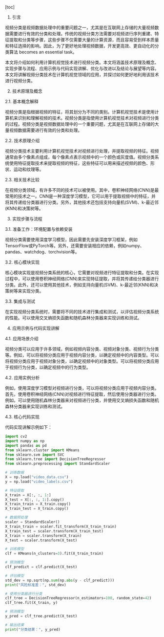 
[toc]                    
                
                
1. 引言

视频分类是视频数据处理中的重要问题之一，尤其是在互联网上存储的大量视频数据需要进行有效的分类和处理。传统的视频分类方法需要对视频进行序列重建、特征提取和分类等步骤，这些步骤不仅需要大量的计算资源，而且容易受到样本质量和特征选择的影响。因此，为了更好地处理视频数据，开发更高效、更自动化的分类算法 becomes an essential task。

本文将介绍如何利用计算机视觉技术进行视频分类。本文将涵盖技术原理及概念、实现步骤与流程、应用示例与代码实现讲解、优化与改进以及结论与展望等内容。本文将讲解视频分类技术在计算机视觉领域的应用，并探讨如何更好地利用该技术进行视频分类。

2. 技术原理及概念

2.1. 基本概念解释

视频分类是指根据视频的特征，将其划分为不同的类别。计算机视觉技术是使用计算机来识别和理解视频的技术。视频分类是指使用计算机视觉技术对视频进行分类的过程。视频分类是视频数据处理中的一个重要问题，尤其是在互联网上存储的大量视频数据需要进行有效的分类和处理。

2.2. 技术原理介绍

视频分类技术主要利用计算机视觉技术对视频进行处理，并提取视频的特征。视频通常由多个像素点组成，每个像素点表示视频中的一个颜色或灰度值。视频分类系统使用特征提取技术来提取视频的特征，这些特征可以用来描述视频的颜色、形状、运动和纹理等。

2.3. 相关技术比较

在视频分类领域，有许多不同的技术可以被使用。其中，卷积神经网络(CNN)是最常用的技术之一。CNN是一种深度学习模型，它可以用于提取视频中的特征，并将其传递给分类器进行分类。另外，其他技术还包括支持向量机(SVM)、k-最近邻(KNN)和决策树等。

3. 实现步骤与流程

3.1. 准备工作：环境配置与依赖安装

视频分类需要使用深度学习模型，因此需要先安装深度学习框架，例如TensorFlow或PyTorch等。另外，还需要安装相应的依赖，例如numpy、pandas、watchdog、torchvision等。

3.2. 核心模块实现

核心模块实现是视频分类系统的核心，它需要对视频进行特征提取和分类。在实现过程中，可以使用卷积神经网络(CNN)来实现特征提取，并将其传递给分类器进行分类。此外，还可以使用其他技术，例如支持向量机(SVM)、k-最近邻(KNN)和决策树等来实现分类。

3.3. 集成与测试

在实现视频分类系统时，需要将不同的技术进行集成和测试，以评估视频分类系统的性能。可以使用交叉熵损失函数和随机森林分类器来实现训练和测试。

4. 应用示例与代码实现讲解

4.1. 应用场景介绍

视频分类可以应用于许多领域，例如视频内容分类、视频对象分类、视频行为分类等。例如，可以将视频分类应用于视频内容分类，以确定视频中的内容类型。可以将视频分类应用于视频对象分类，以确定视频中的对象类型。可以将视频分类应用于视频行为分类，以确定视频中的行为类型。

4.2. 应用实例分析

例如，使用深度学习模型对视频进行分类，可以将视频分类应用于视频内容分类。首先，使用卷积神经网络(CNN)对视频进行特征提取，然后使用分类器进行分类。例如，可以使用随机森林分类器来对视频进行分类，并使用交叉熵损失函数和随机森林分类器来实现训练和测试。

4.3. 核心代码实现

代码实现讲解示例如下：

```python
import cv2
import numpy as np
import pandas as pd
from sklearn.cluster import KMeans
from sklearn.svm import SVC
from sklearn.tree import DecisionTreeRegressor
from sklearn.preprocessing import StandardScaler

# 训练数据
X = np.load("video_data.csv")
y = np.load("video_labels.csv")

# 特征提取
X_train = X[:, :, 1:]
X_test = X[:, :, 1:].copy()
X_train_train = X_train.copy()
X_train_test = X_train.copy()

# 数据预处理
scaler = StandardScaler()
X_train_train = scaler.fit_transform(X_train_train)
X_train_test = scaler.transform(X_train_test)
X_train = scaler.transform(X_train)
X_test = scaler.transform(X_test)

# 训练模型
clf = KMeans(n_clusters=3).fit(X_train_train)

# 预测模型
clf_predict = clf.predict(X_test)

# 评估模型
std_dev = np.sqrt(np.sum(np.abs(y - clf_predict)))
print("风险标准差：", std_dev)

# 使用分类器进行分类
clf_tree = DecisionTreeRegressor(n_estimators=100, random_state=42)
clf_tree.fit(X_train, y)

# 预测模型
y_pred = clf_tree.predict(X_test)

# 输出结果
print("分类结果：", y_pred)
```

